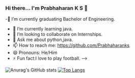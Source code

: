 ### Hi there... I'm Prabhaharan K S 👋

-🔭 I’m currently graduating Bachelor of Engineering.
- 🌱 I’m currently learning java.
- 👯 I’m looking to collaborate on Internships.
- 💬 Ask me about python,java.
- 📫 How to reach me: https://github.com/Prabhaharanks
- 😄 Pronouns: He/Him
- ⚡ Fun fact:I love to play football. 
-->



![Anurag's GitHub stats](https://github-readme-stats.vercel.app/api?username=Prabhaharanks&show_icons=true&theme=radical)
[![Top Langs](https://github-readme-stats.vercel.app/api/top-langs/?username=Prabhaharanks&layout=compact)](https://github.com/anuraghazra/github-readme-stats)
